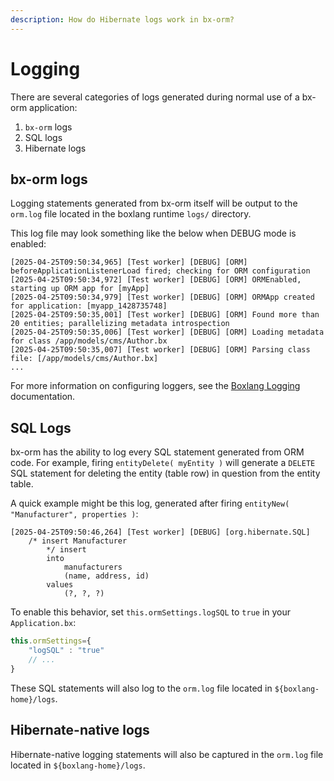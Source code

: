```yaml
---
description: How do Hibernate logs work in bx-orm?
---
```


# Logging

There are several categories of logs generated during normal use of a bx-orm application:

1. `bx-orm` logs
2. SQL logs
3. Hibernate logs

## bx-orm logs

Logging statements generated from bx-orm itself will be output to the `orm.log` file located in the boxlang runtime `logs/` directory.

This log file may look something like the below when DEBUG mode is enabled:

```
[2025-04-25T09:50:34,965] [Test worker] [DEBUG] [ORM] beforeApplicationListenerLoad fired; checking for ORM configuration 
[2025-04-25T09:50:34,972] [Test worker] [DEBUG] [ORM] ORMEnabled, starting up ORM app for [myApp] 
[2025-04-25T09:50:34,979] [Test worker] [DEBUG] [ORM] ORMApp created for application: [myapp_1428735748] 
[2025-04-25T09:50:35,001] [Test worker] [DEBUG] [ORM] Found more than 20 entities; parallelizing metadata introspection 
[2025-04-25T09:50:35,006] [Test worker] [DEBUG] [ORM] Loading metadata for class /app/models/cms/Author.bx 
[2025-04-25T09:50:35,007] [Test worker] [DEBUG] [ORM] Parsing class file: [/app/models/cms/Author.bx] 
...
```

For more information on configuring loggers, see the [Boxlang Logging](https://boxlang.ortusbooks.com/getting-started/configuration/logging) documentation.

## SQL Logs

bx-orm has the ability to log every SQL statement generated from ORM code. For example, firing `entityDelete( myEntity )` will generate a `DELETE` SQL statement for deleting the entity (table row) in question from the entity table.

A quick example might be this log, generated after firing `entityNew( "Manufacturer", properties )`:

```
[2025-04-25T09:50:46,264] [Test worker] [DEBUG] [org.hibernate.SQL] 
    /* insert Manufacturer
        */ insert 
        into
            manufacturers
            (name, address, id) 
        values
            (?, ?, ?) 
```

To enable this behavior, set `this.ormSettings.logSQL` to `true` in your `Application.bx`:

```js
this.ormSettings={
	"logSQL" : "true"
	// ...
}
```

These SQL statements will also log to the `orm.log` file located in `${boxlang-home}/logs`.

## Hibernate-native logs

Hibernate-native logging statements will also be captured in the `orm.log` file located in `${boxlang-home}/logs`.